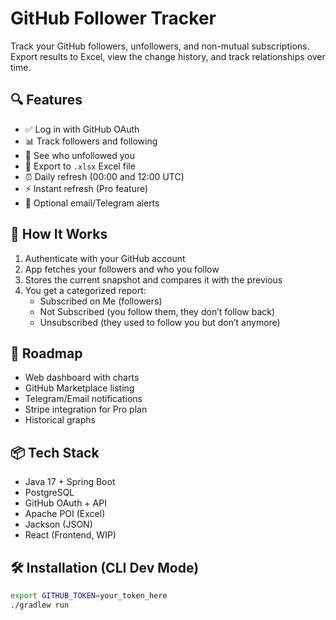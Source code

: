 # GitHub Follower Tracker

Track your GitHub followers, unfollowers, and non-mutual subscriptions.  
Export results to Excel, view the change history, and track relationships over time.

## 🔍 Features

- ✅ Log in with GitHub OAuth
- 📊 Track followers and following
- 🔁 See who unfollowed you
- 📂 Export to `.xlsx` Excel file
- ⏰ Daily refresh (00:00 and 12:00 UTC)
- ⚡ Instant refresh (Pro feature)
- 🔔 Optional email/Telegram alerts

## 🧪 How It Works

1. Authenticate with your GitHub account
2. App fetches your followers and who you follow
3. Stores the current snapshot and compares it with the previous
4. You get a categorized report:
   - Subscribed on Me (followers)
   - Not Subscribed (you follow them, they don’t follow back)
   - Unsubscribed (they used to follow you but don’t anymore)

## 🚀 Roadmap

- Web dashboard with charts
- GitHub Marketplace listing
- Telegram/Email notifications
- Stripe integration for Pro plan
- Historical graphs

## 📦 Tech Stack

- Java 17 + Spring Boot
- PostgreSQL
- GitHub OAuth + API
- Apache POI (Excel)
- Jackson (JSON)
- React (Frontend, WIP)

## 🛠 Installation (CLI Dev Mode)

```bash
export GITHUB_TOKEN=your_token_here
./gradlew run
